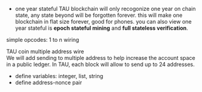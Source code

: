 

* one year stateful
TAU blockchain will only recogonize one year on chain state, any state beyond will be forgotten forever. this will make one blockchain in flat size forever, good for phones. you can also view one year stateful is **epoch stateful mining** and **full stateless verification**. 

simple opcodes: 1 to n wiring

TAU coin multiple address wire <br>
We will add sending to multiple address to help increase the account space in a public ledger. In TAU, each block will allow to send up to 24 addresses. 

* define variables: integer, list, string
* define address-nonce pair
